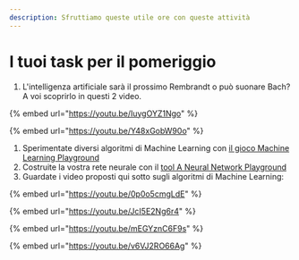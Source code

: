 ```yaml
---
description: Sfruttiamo queste utile ore con queste attività
---
```


# I tuoi task per il pomeriggio

1. L'intelligenza artificiale sarà il prossimo Rembrandt o può suonare Bach? A voi scoprirlo in questi 2 video.

{% embed url="https://youtu.be/IuygOYZ1Ngo" %}

{% embed url="https://youtu.be/Y48xGobW90o" %}

1. Sperimentate diversi algoritmi di Machine Learning con [il gioco Machine Learning Playground](https://ml-playground.com)
2. Costruite la vostra rete neurale con il [tool A Neural Network Playground](https://playground.tensorflow.org/)
3. Guardate i video proposti qui sotto sugli algoritmi di Machine Learning:

{% embed url="https://youtu.be/0p0o5cmgLdE" %}

{% embed url="https://youtu.be/JcI5E2Ng6r4" %}

{% embed url="https://youtu.be/mEGYznC6F9s" %}

{% embed url="https://youtu.be/v6VJ2RO66Ag" %}
